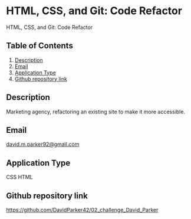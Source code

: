 # HTML, CSS, and Git: Code Refactor
  HTML, CSS, and Git: Code Refactor
  
  ## Table of Contents
  1. [Description](#description)
  2. [Email](#email)
  3. [Application Type](#application-type)
  4. [Github repository link](#github-repository-link)

  ## Description
Marketing agency, refactoring an existing site to make it more accessible. 

 

  ## Email
  david.m.parker92@gmail.com



  ## Application Type
  CSS HTML

  ## Github repository link
https://github.com/DavidParker42/02_challenge_David_Parker